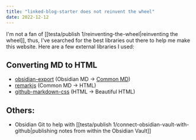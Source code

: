 ```yaml
---
title: "linked-blog-starter does not reinvent the wheel"
date: 2022-12-12
---
```

I'm not a fan of [[testa/publish 1/reinventing-the-wheel|reinventing the wheel]], thus, I've searched for the best libraries out there to help me make this website. Here are a few external libraries I used:

## Converting MD to HTML
- [obsidian-export](https://github.com/zoni/obsidian-export) (Obsidian MD -> [Common MD](https://commonmark.org/))
- [remarkjs](https://github.com/remarkjs/remark) (Common MD -> HTML)
- [github-markdown-css](https://github.com/sindresorhus/github-markdown-css) (HTML -> Beautiful HTML)

## Others:
- Obsidian Git to help with [[testa/publish 1/connect-obsidian-vault-with-github|publishing notes from within the Obsidian Vault]]